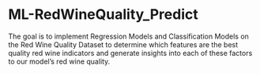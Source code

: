 # ML-RedWineQuality_Predict
The goal is to implement Regression Models and Classification Models on the Red Wine Quality Dataset to determine which features are the best quality red wine indicators and generate insights into each of these factors to our model’s red wine quality.
